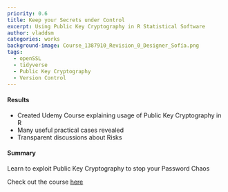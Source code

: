 ```yaml
---
priority: 0.6
title: Keep your Secrets under Control
excerpt: Using Public Key Cryptography in R Statistical Software
author: vladdsm
categories: works
background-image: Course_1387910_Revision_0_Designer_Sofía.png
tags:
  - openSSL
  - tidyverse
  - Public Key Cryptography
  - Version Control
---
```


#### Results

- Created Udemy Course explaining usage of Public Key Cryptography in R
- Many useful practical cases revealed
- Transparent discussions about Risks

#### Summary

Learn to exploit Public Key Cryptography to stop your Password Chaos

Check out the course [here](https://www.udemy.com/keep-your-secrets-under-control/?couponCode=KEEP-SECRET-20)
